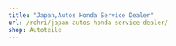 ```yaml
---
title: "Japan,Autos Honda Service Dealer"
url: /rohri/japan-autos-honda-service-dealer/
shop: Autoteile
---
```

